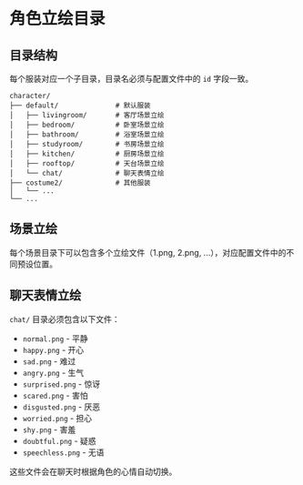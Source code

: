 # 角色立绘目录

## 目录结构

每个服装对应一个子目录，目录名必须与配置文件中的 `id` 字段一致。

```
character/
├── default/              # 默认服装
│   ├── livingroom/       # 客厅场景立绘
│   ├── bedroom/          # 卧室场景立绘
│   ├── bathroom/         # 浴室场景立绘
│   ├── studyroom/        # 书房场景立绘
│   ├── kitchen/          # 厨房场景立绘
│   ├── rooftop/          # 天台场景立绘
│   └── chat/             # 聊天表情立绘
├── costume2/             # 其他服装
│   └── ...
└── ...
```

## 场景立绘

每个场景目录下可以包含多个立绘文件（1.png, 2.png, ...），对应配置文件中的不同预设位置。

## 聊天表情立绘

`chat/` 目录必须包含以下文件：
- `normal.png` - 平静
- `happy.png` - 开心
- `sad.png` - 难过
- `angry.png` - 生气
- `surprised.png` - 惊讶
- `scared.png` - 害怕
- `disgusted.png` - 厌恶
- `worried.png` - 担心
- `shy.png` - 害羞
- `doubtful.png` - 疑惑
- `speechless.png` - 无语

这些文件会在聊天时根据角色的心情自动切换。
